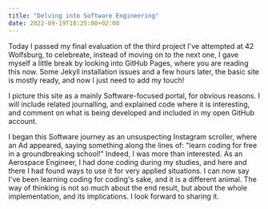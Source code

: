 ```yaml
---
title: "Delving into Software Engineering"
date: 2022-09-19T18:25:00+02:00
---
```

Today I passed my final evaluation of the third project I've attempted at 42 Wolfsburg, to celebreate, instead of moving on to the next one, I gave myself a little break by looking into GitHub Pages, where you are reading this now. Some Jekyll installation issues and a few hours later, the basic site is mostly ready, and now I just need to add my touch!

I picture this site as a mainly Software-focused portal, for obvious reasons. I will include related journalling, and explained code where it is interesting, and comment on what is being developed and included in my open GitHub account.

I began this Software journey as an unsuspecting Instagram scroller, where an Ad appeared, saying something along the lines of: "learn coding for free in a groundbreaking school!" Indeed, I was more than interested. As an Aerospace Engineer, I had done coding during my studies, and here and there I had found ways to use it for very applied situations. I can now say I've been learning coding for coding's sake, and it is a different animal. The way of thinking is not so much about the end result, but about the whole implementation, and its implications. I look forward to sharing it.
